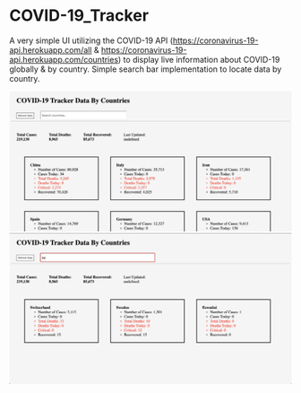 # COVID-19_Tracker

A very simple UI utilizing the COVID-19 API (https://coronavirus-19-api.herokuapp.com/all & https://coronavirus-19-api.herokuapp.com/countries) to display live information about COVID-19 globally & by country. Simple search bar implementation to locate data by country.

![Image of full](images/full.png)  ![Image of when search](images/search.png)


